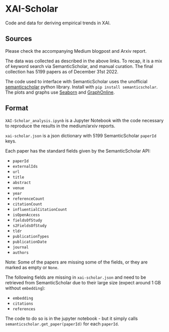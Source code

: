 # XAI-Scholar

Code and data for deriving empirical trends in XAI.

## Sources
Please check the accompanying Medium blogpost and Arxiv report.

The data was collected as described in the above links. To recap, it is a mix of keyword search via SemanticScholar, and manual curation. The final collection has 5199 papers as of December 31st 2022.

The code used to interface with SemanticScholar uses the unofficial [semanticscholar](https://github.com/danielnsilva/semanticscholar) python library. Install with `pip install semanticscholar`. The plots and graphs use [Seaborn](https://seaborn.pydata.org/) and [GraphOnline](http://graphonline.ru/en/).

## Format
`XAI-Scholar_analysis.ipynb` is a Jupyter Notebook with the code necessary to reproduce the results in the medium/arxiv reports.

`xai-scholar.json` is a json dictionary with 5199 SemanticScholar `paperId` keys.

Each paper has the standard fields given by the SemanticScholar API:
* `paperId`
* `externalIds`
* `url`
* `title`
* `abstract`
* `venue`
* `year`
* `referenceCount`
* `citationCount`
* `influentialCitationCount`
* `isOpenAccess`
* `fieldsOfStudy`
* `s2FieldsOfStudy`
* `tldr`
* `publicationTypes`
* `publicationDate`
* `journal`
* `authors`

Note: Some of the papers are missing some of the fields, or they are marked as empty or `None`. 

The following fields are missing in `xai-scholar.json` and need to be retrieved from SemanticScholar due to their large size (expect around 1 GB without `embedding`):
* `embedding`
* `citations`
* `references`

The code to do so is in the jupyter notebook - but it simply calls `semanticscholar.get_paper(paperId)` for each `paperId`.
